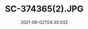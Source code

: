 ---
reference_code: 1
date: 2021-06-02T04:35:03Z
draft: false
level_of_description: 한국전쟁 /1.포로
media_type: photo
title: SC-374365(2).JPG
description: Dressed in winter clothes lined People's Army, the People's Army soldiers and prisoners of reinforcements. It was not easy for the UN forces to distinguish between them at the camp.
weight: 10

modified_at: 2021-07-13T04:35:03Z
created_at: 2021-06-02T04:35:03Z
link: https://www.youtube.com/watch?v=MXPOgefJSqE
components:
- "/items/한국전쟁/1.포로/RG-111-ADC-8191.png"

creators:
- 생산자
subjects: 
- 포획
sources: 
- NARA
venues: 
- 거제도

public_access_status: true
copyright_status: true
---